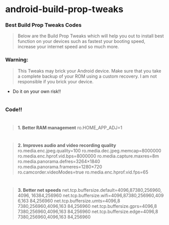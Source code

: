 # android-build-prop-tweaks

### Best Build Prop Tweaks Codes
>Below are the Build Prop Tweaks which will help you out to install best function on your devices such as fastest your booting speed, increase your internet speed and so much more.

### Warning:
>This Tweaks may brick your Android device. Make sure that you take a complete backup of your ROM using a custom recovery. I am not responsible if you brick your device.

- Do it on your own risk‼️

#
### Code‼️
#
>**1. Better RAM management**
>ro.HOME_APP_ADJ=1
#
>**2. Improves audio and video recording quality**
>ro.media.enc.jpeg.quality=100
>ro.media.dec.jpeg.memcap=8000000
>ro.media.enc.hprof.vid.bps=8000000
>ro.media.capture.maxres=8m
>ro.media.panorama.defres=3264×1840
>ro.media.panorama.frameres=1280×720
>ro.camcorder.videoModes=true
>ro.media.enc.hprof.vid.fps=65
#
>**3. Better net speeds**
>net.tcp.buffersize.default=4096,87380,256960, 4096, 16384,256960
>net.tcp.buffersize.wifi=4096,87380,256960,409 6,163 84,256960
>net.tcp.buffersize.umts=4096,8 7380,256960,4096,163 84,256960
>net.tcp.buffersize.gprs=4096,8 7380,256960,4096,163 84,256960
>net.tcp.buffersize.edge=4096,8 7380,256960,4096,163 84,256960
#
